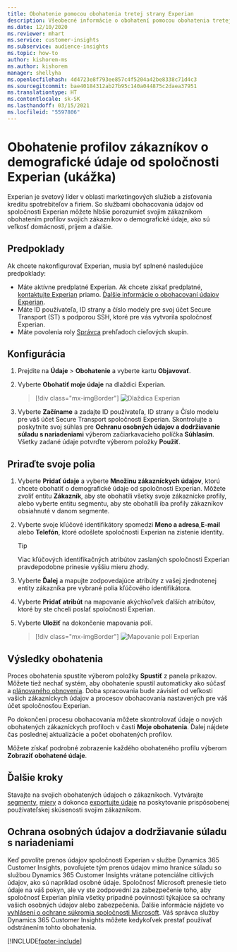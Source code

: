 ```yaml
---
title: Obohatenie pomocou obohatenia tretej strany Experian
description: Všeobecné informácie o obohatení pomocou obohatenia tretej stranou Experian.
ms.date: 12/10/2020
ms.reviewer: mhart
ms.service: customer-insights
ms.subservice: audience-insights
ms.topic: how-to
author: kishorem-ms
ms.author: kishorem
manager: shellyha
ms.openlocfilehash: 4d4723e8f793ee857c4f5204a42be8338c71d4c3
ms.sourcegitcommit: bae40184312ab27b95c140a044875c2daea37951
ms.translationtype: HT
ms.contentlocale: sk-SK
ms.lasthandoff: 03/15/2021
ms.locfileid: "5597806"
---
```

# <a name="enrich-customer-profiles-with-demographics-from-experian-preview"></a>Obohatenie profilov zákazníkov o demografické údaje od spoločnosti Experian (ukážka)

Experian je svetový líder v oblasti marketingových služieb a zisťovania kreditu spotrebiteľov a firiem. So službami obohacovania údajov od spoločnosti Experian môžete hlbšie porozumieť svojim zákazníkom obohatením profilov svojich zákazníkov o demografické údaje, ako sú veľkosť domácnosti, príjem a ďalšie.

## <a name="prerequisites"></a>Predpoklady

Ak chcete nakonfigurovať Experian, musia byť splnené nasledujúce predpoklady:

- Máte aktívne predplatné Experian. Ak chcete získať predplatné, [kontaktujte Experian](https://www.experian.com/marketing-services/contact) priamo. [Ďalšie informácie o obohacovaní údajov Experian](https://www.experian.com/marketing-services/microsoft?cmpid=ems_web_mci_cdppage).
- Máte ID používateľa, ID strany a číslo modely pre svoj účet Secure Transport (ST) s podporou SSH, ktoré pre vás vytvorila spoločnosť Experian.
- Máte povolenia roly [Správca](permissions.md#administrator) prehľadoch cieľových skupín.

## <a name="configuration"></a>Konfigurácia

1. Prejdite na **Údaje** > **Obohatenie** a vyberte kartu **Objavovať**.

1. Vyberte **Obohatiť moje údaje** na dlaždici Experian.

   > [!div class="mx-imgBorder"]
   > ![Dlaždica Experian](media/experian-tile.png "Dlaždica Experian")

1. Vyberte **Začíname** a zadajte ID používateľa, ID strany a Číslo modelu pre váš účet Secure Transport spoločnosti Experian. Skontrolujte a poskytnite svoj súhlas pre **Ochranu osobných údajov a dodržiavanie súladu s nariadeniami** výberom začiarkavacieho políčka **Súhlasím**. Všetky zadané údaje potvrďte výberom položky **Použiť**.

## <a name="map-your-fields"></a>Priraďte svoje polia

1.  Vyberte **Pridať údaje** a vyberte **Množinu zákazníckych údajov**, ktorú chcete obohatiť o demografické údaje od spoločnosti Experian. Môžete zvoliť entitu **Zákazník**, aby ste obohatili všetky svoje zákaznícke profily, alebo vyberte entitu segmentu, aby ste obohatili iba profily zákazníkov obsiahnuté v danom segmente.

1. Vyberte svoje kľúčové identifikátory spomedzi **Meno a adresa**,**E-mail** alebo **Telefón**, ktoré odošlete spoločnosti Experian na zistenie identity.

   > [!TIP]
   > Viac kľúčových identifikačných atribútov zaslaných spoločnosti Experian pravdepodobne prinesie vyššiu mieru zhody.

1. Vyberte **Ďalej** a mapujte zodpovedajúce atribúty z vašej zjednotenej entity zákazníka pre vybrané polia kľúčového identifikátora.

1. Vyberte **Pridať atribút** na mapovanie akýchkoľvek ďalších atribútov, ktoré by ste chceli poslať spoločnosti Experian.

1.  Vyberte **Uložiť** na dokončenie mapovania polí.

    > [!div class="mx-imgBorder"]
    > ![Mapovanie polí Experian](media/experian-field-mapping.png "Mapovanie polí Experian")

## <a name="enrichment-results"></a>Výsledky obohatenia

Proces obohatenia spustíte výberom položky **Spustiť** z panela príkazov. Môžete tiež nechať systém, aby obohatenie spustil automaticky ako súčasť a [plánovaného obnovenia](system.md#schedule-tab). Doba spracovania bude závisieť od veľkosti vašich zákazníckych údajov a procesov obohacovania nastavených pre váš účet spoločnosťou Experian.

Po dokončení procesu obohacovania môžete skontrolovať údaje o nových obohatených zákazníckych profiloch v časti **Moje obohatenia**. Ďalej nájdete čas poslednej aktualizácie a počet obohatených profilov.

Môžete získať podrobné zobrazenie každého obohateného profilu výberom **Zobraziť obohatené údaje**.

## <a name="next-steps"></a>Ďalšie kroky

Stavajte na svojich obohatených údajoch o zákazníkoch. Vytvárajte [segmenty](segments.md), [miery](measures.md) a dokonca [exportujte údaje](export-destinations.md) na poskytovanie prispôsobenej používateľskej skúsenosti svojim zákazníkom.

## <a name="data-privacy-and-compliance"></a>Ochrana osobných údajov a dodržiavanie súladu s nariadeniami

Keď povolíte prenos údajov spoločnosti Experian v službe Dynamics 365 Customer Insights, povoľujete tým prenos údajov mimo hranice súladu so službou Dynamics 365 Customer Insights vrátane potenciálne citlivých údajov, ako sú napríklad osobné údaje. Spoločnosť Microsoft prenesie tieto údaje na váš pokyn, ale vy ste zodpovední za zabezpečenie toho, aby spoločnosť Experian plnila všetky prípadné povinnosti týkajúce sa ochrany vašich osobných údajov alebo zabezpečenia. Ďalšie informácie nájdete vo [vyhlásení o ochrane súkromia spoločnosti Microsoft](https://go.microsoft.com/fwlink/?linkid=396732).
Váš správca služby Dynamics 365 Customer Insights môžete kedykoľvek prestať používať odstránením tohto obohatenia.


[!INCLUDE[footer-include](../includes/footer-banner.md)]
